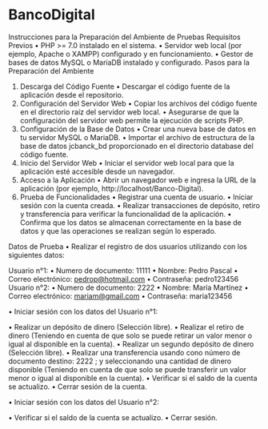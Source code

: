 # BancoDigital

Instrucciones para la Preparación del Ambiente de Pruebas
Requisitos Previos
•	PHP >= 7.0 instalado en el sistema.
•	Servidor web local (por ejemplo, Apache o XAMPP) configurado y en funcionamiento.
•	Gestor de bases de datos MySQL o MariaDB instalado y configurado.
Pasos para la Preparación del Ambiente
1.	Descarga del Código Fuente
•	Descargar el código fuente de la aplicación desde el repositorio.
2.	Configuración del Servidor Web
•	Copiar los archivos del código fuente en el directorio raíz del servidor web local.
•	Asegurarse de que la configuración del servidor web permite la ejecución de scripts PHP.
3.	Configuración de la Base de Datos
•	Crear una nueva base de datos en tu servidor MySQL o MariaDB.
•	Importar el archivo de estructura de la base de datos jcbanck_bd proporcionado en el directorio database del código fuente.
4.	Inicio del Servidor Web
•	Iniciar el servidor web local para que la aplicación esté accesible desde un navegador.
5.	Acceso a la Aplicación
•	Abrir un navegador web e ingresa la URL de la aplicación (por ejemplo, http://localhost/Banco-Digital).
6.	Prueba de Funcionalidades
•	Registrar una cuenta de usuario.
•	Iniciar sesión con la cuenta creada.
•	Realizar transacciones de depósito, retiro y transferencia para verificar la funcionalidad de la aplicación.
•	Confirma que los datos se almacenan correctamente en la base de datos y que las operaciones se realizan según lo esperado.

Datos de Prueba
•	Realizar el registro de dos usuarios utilizando con los siguientes datos: 

Usuario n°1:
•	Numero de documento: 11111
•	Nombre: Pedro Pascal
•	Correo electrónico: pedrop@hotmail.com
•	Contraseña: pedro123456
Usuario n°2:
•	Numero de documento: 2222
•	Nombre: María Martínez
•	Correo electrónico: mariam@gmail.com
•	Contraseña: maria123456

•	Iniciar sesión con los datos del Usuario n°1:

•	Realizar un depósito de dinero (Selección libre).
•	Realizar el retiro de dinero (Teniendo en cuenta de que solo se puede retirar un valor menor o igual al disponible en la cuenta).
•	Realizar un segundo depósito de dinero (Selección libre).
•	Realizar una transferencia usando cono número de documento destino: 2222 ; y seleccionando una cantidad de dinero disponible (Teniendo en cuenta de que solo se puede transferir un valor menor o igual al disponible en la cuenta).
•	Verificar si el saldo de la cuenta se actualizo.
•	Cerrar sesión de la cuenta.

•	Iniciar sesión con los datos del Usuario n°2:

•	Verificar si el saldo de la cuenta se actualizo.
•	Cerrar sesión.
